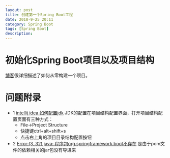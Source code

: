 ```yaml
---
layout: post
title: 创建第一个Spring Boot工程
date: 2018-9-25 20:11
category: Spring Boot
tags: [Spring Boot]
description: 
---
```


# 初始化Spring Boot项目以及项目结构
[博客](http://tengj.top/2017/02/26/springboot1/)很详细描述了如何从零构建一个项目。

# 问题附录

- 1 [intellij idea 如何配置jdk](https://jingyan.baidu.com/article/7082dc1c3ffd41e40a89bddf.html)
JDK的配置在项目结构配置界面，打开项目结构配置页面有三种方式：
	- File->Project Structure
	- 快捷键ctrl+alt+shift+s
	- 点击右上角的项目目录结构配置按钮
- 2 [Error:(3, 32) java: 程序包org.springframework.boot不存在](https://www.cnblogs.com/mfmdaoyou/p/6817203.html)
是由于pom文件的依赖相关的jar包没有导进来